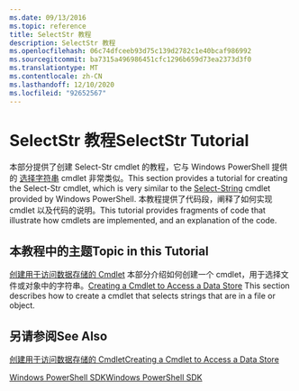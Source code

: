 ```yaml
---
ms.date: 09/13/2016
ms.topic: reference
title: SelectStr 教程
description: SelectStr 教程
ms.openlocfilehash: 06c74dfceeb93d75c139d2782c1e40bcaf986992
ms.sourcegitcommit: ba7315a496986451cfc1296b659d73ea2373d3f0
ms.translationtype: MT
ms.contentlocale: zh-CN
ms.lasthandoff: 12/10/2020
ms.locfileid: "92652567"
---
```

# <a name="selectstr-tutorial"></a><span data-ttu-id="1ed0e-103">SelectStr 教程</span><span class="sxs-lookup"><span data-stu-id="1ed0e-103">SelectStr Tutorial</span></span>

<span data-ttu-id="1ed0e-104">本部分提供了创建 Select-Str cmdlet 的教程，它与 Windows PowerShell 提供的 [选择字符串](/powershell/module/microsoft.powershell.utility/select-string) cmdlet 非常类似。</span><span class="sxs-lookup"><span data-stu-id="1ed0e-104">This section provides a tutorial for creating the Select-Str cmdlet, which is very similar to the [Select-String](/powershell/module/microsoft.powershell.utility/select-string) cmdlet provided by Windows PowerShell.</span></span> <span data-ttu-id="1ed0e-105">本教程提供了代码段，阐释了如何实现 cmdlet 以及代码的说明。</span><span class="sxs-lookup"><span data-stu-id="1ed0e-105">This tutorial provides fragments of code that illustrate how cmdlets are implemented, and an explanation of the code.</span></span>

## <a name="topic-in-this-tutorial"></a><span data-ttu-id="1ed0e-106">本教程中的主题</span><span class="sxs-lookup"><span data-stu-id="1ed0e-106">Topic in this Tutorial</span></span>

<span data-ttu-id="1ed0e-107">[创建用于访问数据存储的 Cmdlet](./creating-a-cmdlet-to-access-a-data-store.md) 本部分介绍如何创建一个 cmdlet，用于选择文件或对象中的字符串。</span><span class="sxs-lookup"><span data-stu-id="1ed0e-107">[Creating a Cmdlet to Access a Data Store](./creating-a-cmdlet-to-access-a-data-store.md) This section describes how to create a cmdlet that selects strings that are in a file or object.</span></span>

## <a name="see-also"></a><span data-ttu-id="1ed0e-108">另请参阅</span><span class="sxs-lookup"><span data-stu-id="1ed0e-108">See Also</span></span>

[<span data-ttu-id="1ed0e-109">创建用于访问数据存储的 Cmdlet</span><span class="sxs-lookup"><span data-stu-id="1ed0e-109">Creating a Cmdlet to Access a Data Store</span></span>](./creating-a-cmdlet-to-access-a-data-store.md)

[<span data-ttu-id="1ed0e-110">Windows PowerShell SDK</span><span class="sxs-lookup"><span data-stu-id="1ed0e-110">Windows PowerShell SDK</span></span>](../windows-powershell-reference.md)
